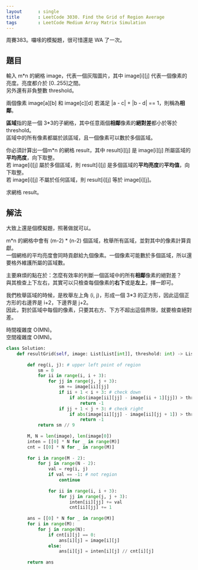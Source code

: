 ```yaml
---
layout      : single
title       : LeetCode 3030. Find the Grid of Region Average
tags        : LeetCode Medium Array Matrix Simulation
---
```

周賽383。囉嗦的模擬題，很可惜還是 WA 了一次。  

## 題目

輸入 m\*n 的網格 image，代表一個灰階圖片，其中 image[i][j] 代表一個像素的亮度。亮度都介於 [0..255]之間。  
另外還有非負整數 threshold。  

兩個像素 image[a][b] 和 image[c][d] 若滿足 |a - c| + |b - d| == 1，則稱為**相鄰**。  

**區域**指的是一個 3\*3的子網格，其中任意兩個**相鄰**像素的**絕對差**都小於等於 threshold。  
區域中的所有像素都屬於該區域，且一個像素可以數於多個區域。  

你必須計算出一個m\*n 的網格 result，其中 result[i][j] 是 image[i][j] 所屬區域的**平均亮度**，向下取整。  
若 image[i][j] 屬於多個區域，則 result[i][j] 是多個區域的**平均亮度**的**平均值**，向下取整。  
若 image[i][j] 不屬於任何區域，則 result[i][j] 等於 image[i][j]。  

求網格 result。  

## 解法

大致上還是個模擬題，照著做就可以。  

m\*n 的網格中會有 (m-2) \* (n-2) 個區域，枚舉所有區域，並對其中的像素計算貢獻。  
一個網格的平均亮度會同時貢獻給九個像素。一個像素可能數於多個區域，所以還要格外維護所屬的區域數。

主要麻煩的點在於：怎麼有效率的判斷一個區域中的所有**相鄰**像素的絕對差？  
與其檢查上下左右，其實可以只檢查每個像素的**右下**或是**左上**，擇一即可。  

我們枚舉區域的時候，是枚舉左上角 (i, j)，形成一個 3\*3 的正方形，因此這個正方形的右邊界是 i+2，下邊界是 j+2。  
因此，對於區域中每個的像素，只要其右方、下方不超出這個界限，就要檢查絕對差。  

時間複雜度 O(MN)。  
空間複雜度 O(MN)。  

```python
class Solution:
    def resultGrid(self, image: List[List[int]], threshold: int) -> List[List[int]]:
        
        def reg(i, j): # upper left point of region
            sm = 0
            for ii in range(i, i + 3):
                for jj in range(j, j + 3):
                    sm += image[ii][jj]
                    if ii + 1 < i + 3: # check down
                        if abs(image[ii][jj] - image[ii + 1][jj]) > threshold:
                            return -1
                    if jj + 1 < j + 3: # check right
                        if abs(image[ii][jj] - image[ii][jj + 1]) > threshold:
                            return -1
            return sm // 9  
        
        M, N = len(image), len(image[0])
        inten = [[0] * N for _ in range(M)]
        cnt = [[0] * N for _ in range(M)]
        
        for i in range(M - 2):
            for j in range(N - 2):
                val = reg(i, j)
                if val == -1: # not region
                    continue
                    
                for ii in range(i, i + 3):
                    for jj in range(j, j + 3):
                        inten[ii][jj] += val 
                        cnt[ii][jj] += 1
                        
        ans = [[0] * N for _ in range(M)]
        for i in range(M):
            for j in range(N):
                if cnt[i][j] == 0:
                    ans[i][j] = image[i][j]
                else:
                    ans[i][j] = inten[i][j] // cnt[i][j]
                    
        return ans
```
